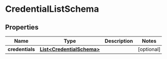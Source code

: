 
# CredentialListSchema

## Properties
Name | Type | Description | Notes
------------ | ------------- | ------------- | -------------
**credentials** | [**List&lt;CredentialSchema&gt;**](CredentialSchema.md) |  |  [optional]



